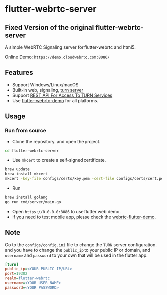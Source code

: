 # flutter-webrtc-server

## Fixed Version of the original flutter-webrtc-server

A simple WebRTC Signaling server for flutter-webrtc and html5.

Online Demo: `https://demo.cloudwebrtc.com:8086/`

## Features

- Support Windows/Linux/macOS
- Built-in web, signaling, [turn server](https://github.com/pion/turn/tree/master/examples/turn-server)
- Support [REST API For Access To TURN Services](https://tools.ietf.org/html/draft-uberti-behave-turn-rest-00)
- Use [flutter-webrtc-demo](https://github.com/cloudwebrtc/flutter-webrtc-demo) for all platforms.

## Usage

### Run from source

- Clone the repository. and open the project.

```bash
cd flutter-webrtc-server
```

- Use `mkcert` to create a self-signed certificate.

```bash
brew update
brew install mkcert
mkcert -key-file configs/certs/key.pem -cert-file configs/certs/cert.pem  localhost 127.0.0.1 ::1 0.0.0.0
```

- Run

```bash
brew install golang
go run cmd/server/main.go
```

- Open `https://0.0.0.0:8086` to use flutter web demo.
- If you need to test mobile app, please check the [webrtc-flutter-demo](https://github.com/cloudwebrtc/flutter-webrtc-demo).

## Note

Go to the `configs/config.ini` file to change the `TURN` server configuration. and you have to change the `public_ip` to your public IP or domain, and `username` and `password` to your own that will be used in the flutter app.

```ini
[turn]
public_ip=<YOUR PUBLIC IP/URL>
port=19302
realm=flutter-webrtc
username=<YOUR USER NAME>
password=<YOUR PASSWORD>
```
